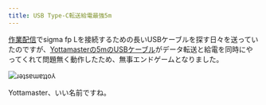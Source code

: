 ```yaml
---
title: USB Type-C転送給電最強5m
---
```

[作業配信](https://www.youtube.com/c/r7kamura)でsigma fp Lを接続するための長いUSBケーブルを探す日々を送っていたのですが、[Yottamasterの5mのUSBケーブル](https://www.amazon.co.jp/dp/B09Y1BY75P)がデータ転送と給電を同時にやってくれて問題無く動作したため、無事エンドゲームとなりました。

![](https://lh5.googleusercontent.com/El3eME0sPUbteVd6njrLqt7CamAGobvrIc8rxHtLzEShf4LcMzei9unhu_sBQjEoLI0mHL5xs2AXfir1I3MIIC5xicJJqzACEhNpOK0kJ_2hZqYaugsE0StpqFdCDB2Ctk9FgCue3Tn7dpe6BU4Iokk8uqjppi7VpC4jPlyIztTJcTtYlPXzePmP9A "ɹǝʇsɐɯɐʇʇo⅄")

Yottamaster、いい名前ですね。
